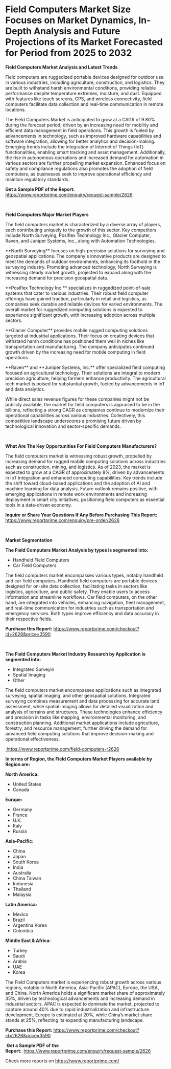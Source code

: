 <p><h1>Field Computers Market Size Focuses on Market Dynamics, In-Depth Analysis and Future Projections of its Market Forecasted for Period from 2025 to 2032</h1></p><p><strong>Field Computers Market Analysis and Latest Trends</strong></p>
<p><p>Field computers are ruggedized portable devices designed for outdoor use in various industries, including agriculture, construction, and logistics. They are built to withstand harsh environmental conditions, providing reliable performance despite temperature extremes, moisture, and dust. Equipped with features like touch screens, GPS, and wireless connectivity, field computers facilitate data collection and real-time communication in remote locations.</p><p>The Field Computers Market is anticipated to grow at a CAGR of 9.80% during the forecast period, driven by an increasing need for mobility and efficient data management in field operations. This growth is fueled by advancements in technology, such as improved hardware capabilities and software integration, allowing for better analytics and decision-making. Emerging trends include the integration of Internet of Things (IoT) functionalities, enabling smart tracking and asset management. Additionally, the rise in autonomous operations and increased demand for automation in various sectors are further propelling market expansion. Enhanced focus on safety and compliance regulations also promotes the adoption of field computers, as businesses seek to improve operational efficiency and maintain regulatory standards.</p></p>
<p><strong>Get a Sample PDF of the Report:&nbsp;</strong> <a href="https://www.reportprime.com/enquiry/request-sample/2626?utm_campaign=3322&utm_medium=2&utm_source=Github&utm_content=ia&utm_term=18032025&utm_id=field-computers">https://www.reportprime.com/enquiry/request-sample/2626</a></p>
<p>&nbsp;</p>
<p><strong>Field Computers Major Market Players</strong></p>
<p><p>The field computers market is characterized by a diverse array of players, each contributing uniquely to the growth of this sector. Key competitors include North Surveying, Posiflex Technology Inc., Glacier Computer, Raven, and Juniper Systems, Inc., along with Automation Technologies.</p><p>**North Surveying** focuses on high-precision solutions for surveying and geospatial applications. The company's innovative products are designed to meet the demands of outdoor environments, enhancing its foothold in the surveying industry. Promoting advanced technology, North Surveying is witnessing steady market growth, projected to expand along with the increasing demand for precision geospatial data.</p><p>**Posiflex Technology Inc.** specializes in ruggedized point-of-sale systems that cater to various industries. Their robust field computer offerings have gained traction, particularly in retail and logistics, as companies seek durable and reliable devices for varied environments. The overall market for ruggedized computing solutions is expected to experience significant growth, with increasing adoption across multiple sectors.</p><p>**Glacier Computer** provides mobile rugged computing solutions targeted at industrial applications. Their focus on creating devices that withstand harsh conditions has positioned them well in niches like transportation and manufacturing. The company anticipates continued growth driven by the increasing need for mobile computing in field operations.</p><p>**Raven** and **Juniper Systems, Inc.** offer specialized field computing focused on agricultural technology. Their solutions are integral to modern precision agriculture, helping farmers enhance productivity. The agricultural tech market is poised for substantial growth, fueled by advancements in IoT and data analytics.</p><p>While direct sales revenue figures for these companies might not be publicly available, the market for field computers is appraised to be in the billions, reflecting a strong CAGR as companies continue to modernize their operational capabilities across various industries. Collectively, this competitive landscape underscores a promising future driven by technological innovation and sector-specific demands.</p></p>
<p>&nbsp;</p>
<p><strong>What Are The Key Opportunities For Field Computers Manufacturers?</strong></p>
<p><p>The field computers market is witnessing robust growth, propelled by increasing demand for rugged mobile computing solutions across industries such as construction, mining, and logistics. As of 2023, the market is expected to grow at a CAGR of approximately 8%, driven by advancements in IoT integration and enhanced computing capabilities. Key trends include the shift toward cloud-based applications and the adoption of AI and machine learning for data analysis. Future outlook remains positive, with emerging applications in remote work environments and increasing deployment in smart city initiatives, positioning field computers as essential tools in a data-driven economy.</p></p>
<p><strong>Inquire or Share Your Questions If Any Before Purchasing This Report:</strong> <a href="https://www.reportprime.com/enquiry/pre-order/2626?utm_campaign=3322&utm_medium=2&utm_source=Github&utm_content=ia&utm_term=18032025&utm_id=field-computers">https://www.reportprime.com/enquiry/pre-order/2626</a></p>
<p>&nbsp;</p>
<p><strong>Market Segmentation</strong></p>
<p><strong>The Field Computers Market Analysis by types is segmented into:</strong></p>
<p><ul><li>Handheld Field Computers</li><li>Car Field Computers</li></ul></p>
<p><p>The field computers market encompasses various types, notably handheld and car field computers. Handheld field computers are portable devices designed for on-site data collection, facilitating tasks in sectors like logistics, agriculture, and public safety. They enable users to access information and streamline workflows. Car field computers, on the other hand, are integrated into vehicles, enhancing navigation, fleet management, and real-time communication for industries such as transportation and emergency services. Both types improve efficiency and data accuracy in their respective fields.</p></p>
<p><strong>Purchase this Report:&nbsp;</strong><a href="https://www.reportprime.com/checkout?id=2626&price=3590&utm_campaign=3322&utm_medium=2&utm_source=Github&utm_content=ia&utm_term=18032025&utm_id=field-computers">https://www.reportprime.com/checkout?id=2626&price=3590</a></p>
<p>&nbsp;</p>
<p><strong>The Field Computers Market Industry Research by Application is segmented into:</strong></p>
<p><ul><li>Integrated Surveyin</li><li>Spatial Imaging</li><li>Other</li></ul></p>
<p><p>The field computers market encompasses applications such as integrated surveying, spatial imaging, and other geospatial solutions. Integrated surveying combines measurement and data processing for accurate land assessment, while spatial imaging allows for detailed visualization and analysis of terrains and structures. These technologies enhance efficiency and precision in tasks like mapping, environmental monitoring, and construction planning. Additional market applications include agriculture, forestry, and resource management, further driving the demand for advanced field computing solutions that improve decision-making and operational effectiveness.</p></p>
<p><a href="https://www.reportprime.com/field-computers-r2626?utm_campaign=3322&utm_medium=2&utm_source=Github&utm_content=ia&utm_term=18032025&utm_id=field-computers">&nbsp;https://www.reportprime.com/field-computers-r2626</a></p>
<p><strong>In terms of Region, the Field Computers Market Players available by Region are:</strong></p>
<p>
    <p> <strong> North America: </strong>
        <ul>
            <li>United States</li>
            <li>Canada</li>
        </ul>
        </p> 
    <p> <strong> Europe: </strong>
        <ul>
            <li>Germany</li>
            <li>France</li>
            <li>U.K.</li>
            <li>Italy</li>
            <li>Russia</li>
        </ul>
        </p> 
    <p> <strong> Asia-Pacific: </strong>
        <ul>
            <li>China</li>
            <li>Japan</li>
            <li>South Korea</li>
            <li>India</li>
            <li>Australia</li>
            <li>China Taiwan</li>
            <li>Indonesia</li>
            <li>Thailand</li>
            <li>Malaysia</li>
        </ul>
        </p> 
    <p> <strong> Latin America: </strong>
        <ul>
            <li>Mexico</li>
            <li>Brazil</li>
            <li>Argentina Korea</li>
            <li>Colombia</li>
        </ul>
        </p> 
    <p> <strong> Middle East & Africa: </strong>
        <ul>
            <li>Turkey</li>
            <li>Saudi</li>
            <li>Arabia</li>
            <li>UAE</li>
            <li>Korea</li>
        </ul>
    </p>
    </p>
<p><p>The Field Computers market is experiencing robust growth across various regions, notably in North America, Asia-Pacific (APAC), Europe, the USA, and China. North America holds a significant market share of approximately 35%, driven by technological advancements and increasing demand in industrial sectors. APAC is expected to dominate the market, projected to capture around 40% due to rapid industrialization and infrastructure development. Europe is estimated at 20%, while China’s market share stands at 25%, reflecting its expanding manufacturing landscape.</p></p>
<p><strong>Purchase this Report: </strong><a href="https://www.reportprime.com/checkout?id=2626&price=3590&utm_campaign=3322&utm_medium=2&utm_source=Github&utm_content=ia&utm_term=18032025&utm_id=field-computers">https://www.reportprime.com/checkout?id=2626&price=3590</a></p>
<p>&nbsp;<strong>Get a Sample PDF of the Report:&nbsp;&nbsp;</strong><a href="https://www.reportprime.com/enquiry/request-sample/2626?utm_campaign=3322&utm_medium=2&utm_source=Github&utm_content=ia&utm_term=18032025&utm_id=field-computers">https://www.reportprime.com/enquiry/request-sample/2626</a></p>
<p><strong></strong></p>
<p>Check more reports on <a href="https://www.reportprime.com/?utm_campaign=3322&utm_medium=2&utm_source=Github&utm_content=ia&utm_term=18032025&utm_id=field-computers">https://www.reportprime.com/</a></p>